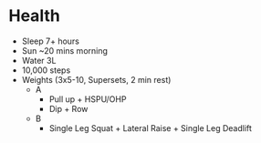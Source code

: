 # Health

- Sleep 7+ hours
- Sun ~20 mins morning
- Water 3L
- 10,000 steps
- Weights (3x5-10, Supersets, 2 min rest)
  - A
    - Pull up + HSPU/OHP
    - Dip + Row
  - B
    - Single Leg Squat + Lateral Raise + Single Leg Deadlift
